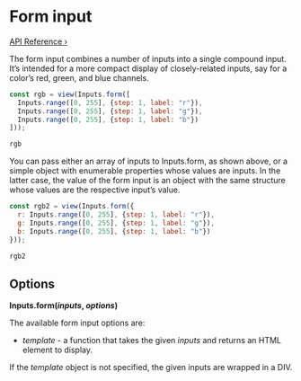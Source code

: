 # Form input

[API Reference ›](https://github.com/observablehq/inputs/blob/main/README.md#inputsforminputs-options)

The form input combines a number of inputs into a single compound input. It’s intended for a more compact display of closely-related inputs, say for a color’s red, green, and blue channels.

```js echo
const rgb = view(Inputs.form([
  Inputs.range([0, 255], {step: 1, label: "r"}),
  Inputs.range([0, 255], {step: 1, label: "g"}),
  Inputs.range([0, 255], {step: 1, label: "b"})
]));
```

```js echo
rgb
```

You can pass either an array of inputs to Inputs.form, as shown above, or a simple object with enumerable properties whose values are inputs. In the latter case, the value of the form input is an object with the same structure whose values are the respective input’s value.

```js echo
const rgb2 = view(Inputs.form({
  r: Inputs.range([0, 255], {step: 1, label: "r"}),
  g: Inputs.range([0, 255], {step: 1, label: "g"}),
  b: Inputs.range([0, 255], {step: 1, label: "b"})
}));
```

```js echo
rgb2
```

## Options

**Inputs.form(*inputs*, *options*)**

The available form input options are:

* *template* - a function that takes the given *inputs* and returns an HTML element to display.

If the *template* object is not specified, the given inputs are wrapped in a DIV.
